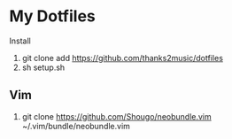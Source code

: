 # My Dotfiles

Install

1. git clone add https://github.com/thanks2music/dotfiles
2. sh setup.sh

## Vim

1. git clone https://github.com/Shougo/neobundle.vim ~/.vim/bundle/neobundle.vim
